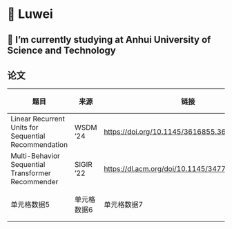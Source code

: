 

<!--
**2023201123/2023201123** is a ✨ _special_ ✨ repository because its `README.md` (this file) appears on your GitHub profile.

Here are some ideas to get you started:

- 🔭 I’m currently working on ...
- 🌱 I’m currently learning ...
- 👯 I’m looking to collaborate on ...
- 🤔 I’m looking for help with ...
- 💬 Ask me about ...
- 📫 How to reach me: ...
- 😄 Pronouns: ...
- ⚡ Fun fact: ...
-->


# 🌱 Luwei 
  
## 🔭 I’m currently studying at Anhui University of Science and Technology
  
<!-- 其他内容 -->  
  
## 论文
  

  
| 题目        | 来源        | 链接        | 复现代码        |  
| ---------- | ---------- | ---------- | ------------- |  
| Linear Recurrent Units for Sequential Recommendation | WSDM ’24 | https://doi.org/10.1145/3616855.3635760 | 单元格数据8 |  
| Multi-Behavior Sequential Transformer Recommender | SIGIR ’22 | https://dl.acm.org/doi/10.1145/3477495.3532023 | mb-str-main |  
| 单元格数据5 | 单元格数据6 | 单元格数据7 | 单元格数据8 |  

  
